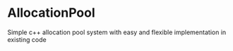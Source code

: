 AllocationPool
==============

Simple c++ allocation pool system with easy and flexible implementation in existing code
